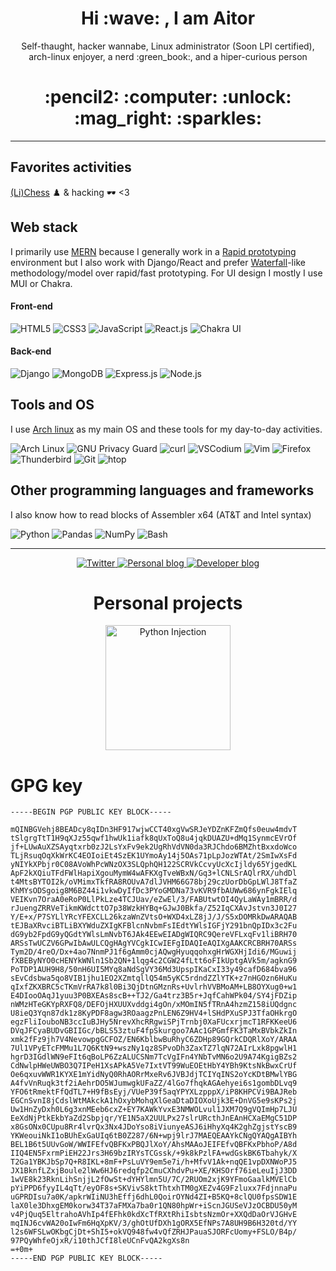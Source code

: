 
<h1 align="center">Hi :wave: , I am Aitor</h1>
<p align="center">Self-thaught, hacker wannabe, Linux administrator (Soon LPI certified), arch-linux enjoyer, a nerd :green_book:, and a hiper-curious person</p>
<h1 align="center">:pencil2: :computer: :unlock: :mag_right: :sparkles:</h1>
<hr/>

## Favorites activities
[(Li)Chess](https://lichess.org/@/torswq) ♟️ & hacking 🕶️ <3
  
## Web stack
I primarily use [MERN](https://www.mongodb.com/mern-stack) because I generally work in a [Rapid prototyping](https://en.wikipedia.org/wiki/Software_prototyping#Throwaway_prototyping) environment but I also work with Django/React and prefer [Waterfall](https://en.wikipedia.org/wiki/Waterfall_model)-like methodology/model  over rapid/fast prototyping. For UI design I mostly I use MUI or Chakra.
  
#### Front-end
![HTML5](https://img.shields.io/static/v1?style=for-the-badge&message=HTML5&color=E34F26&logo=HTML5&logoColor=FFFFFF&label=)
![CSS3](https://img.shields.io/static/v1?style=for-the-badge&message=CSS3&color=1572B6&logo=CSS3&logoColor=FFFFFF&label=)
![JavaScript](https://img.shields.io/static/v1?style=for-the-badge&message=JavaScript&color=222222&logo=JavaScript&logoColor=F7DF1E&label=)
![React.js](https://img.shields.io/static/v1?style=for-the-badge&message=React&color=222222&logo=React&logoColor=61DAFB&label=)
![Chakra UI](https://img.shields.io/static/v1?style=for-the-badge&message=Chakra+UI&color=319795&logo=Chakra+UI&logoColor=FFFFFF&label=)
#### Back-end
![Django](https://img.shields.io/static/v1?style=for-the-badge&message=Django&color=092E20&logo=Django&logoColor=FFFFFF&label=)
![MongoDB](https://img.shields.io/static/v1?style=for-the-badge&message=MongoDB&color=47A248&logo=MongoDB&logoColor=FFFFFF&label=)
![Express.js](https://img.shields.io/static/v1?style=for-the-badge&message=Express&color=000000&logo=Express&logoColor=FFFFFF&label=)
![Node.js](https://img.shields.io/static/v1?style=for-the-badge&message=Node.js&color=339933&logo=Node.js&logoColor=FFFFFF&label=)

  
## Tools and OS
I use [Arch linux](https://archlinux.org/) as my main OS and these tools for my day-to-day activities.
  
![Arch Linux](https://img.shields.io/static/v1?style=for-the-badge&message=Arch+Linux&color=1793D1&logo=Arch+Linux&logoColor=FFFFFF&label=)
![GNU Privacy Guard](https://img.shields.io/static/v1?style=for-the-badge&message=GNU+Privacy+Guard&color=0093DD&logo=GNU+Privacy+Guard&logoColor=FFFFFF&label=)
![curl](https://img.shields.io/static/v1?style=for-the-badge&message=curl&color=073551&logo=curl&logoColor=FFFFFF&label=)
![VSCodium](https://img.shields.io/static/v1?style=for-the-badge&message=VSCodium&color=2F80ED&logo=VSCodium&logoColor=FFFFFF&label=)
![Vim](https://img.shields.io/static/v1?style=for-the-badge&message=Vim&color=019733&logo=Vim&logoColor=FFFFFF&label=)
![Firefox](https://img.shields.io/static/v1?style=for-the-badge&message=Firefox&color=FF7139&logo=Firefox&logoColor=FFFFFF&label=)
![Thunderbird](https://img.shields.io/static/v1?style=for-the-badge&message=Thunderbird&color=0A84FF&logo=Thunderbird&logoColor=FFFFFF&label=)
![Git](https://img.shields.io/static/v1?style=for-the-badge&message=Git&color=F05032&logo=Git&logoColor=FFFFFF&label=)
![htop](https://img.shields.io/static/v1?style=for-the-badge&message=htop&color=009020&logo=htop&logoColor=FFFFFF&label=)
## Other programming languages and frameworks
I also know how to read blocks of Assembler x64 (AT&T and Intel syntax)
  
![Python](https://img.shields.io/static/v1?style=for-the-badge&message=Python&color=3776AB&logo=Python&logoColor=FFFFFF&label=)
![Pandas](https://img.shields.io/static/v1?style=for-the-badge&message=pandas&color=150458&logo=pandas&logoColor=FFFFFF&label=)
![NumPy](https://img.shields.io/static/v1?style=for-the-badge&message=NumPy&color=013243&logo=NumPy&logoColor=FFFFFF&label=)
![Bash](https://img.shields.io/static/v1?style=for-the-badge&message=Bash&color=4EAA25&logo=GNU+Bash&logoColor=FFFFFF&label=)


----------------------------------------------


<div align="center">
  <a href="https://twitter.com/torswq" target="_blank">
    <img alt="Twitter" src="https://img.shields.io/badge/-Twitter-0d97ec?labelColor=white&logo=Twitter&style=flat">
  </a>
  <a href="https://torswq.github.io" target="_blank">
    <img alt="Personal blog" src="https://img.shields.io/badge/-Personal%20blog-85623b?labelColor=white&logo=data%3Aimage%2Fpng%3Bbase64%2CiVBORw0KGgoAAAANSUhEUgAAACAAAAAgCAYAAABzenr0AAAABHNCSVQICAgIfAhkiAAAAAlwSFlzAAACaQAAAmkB5bpdnwAAABl0RVh0U29mdHdhcmUAd3d3Lmlua3NjYXBlLm9yZ5vuPBoAAAQYSURBVFiFtZfdT1t1GMc%2Fz%2B8UWsdLwXgxRSJboolposlIabvCAsZoajKGJktEMv8Ar3xJTFzG1KGbF75cej0di3c6FoMXC6uzLSDjZq43RreFDXSJCRRKBrTnPF6cltQWgW3t9%2B78vs%2F5fb%2FnOc%2Fv5RF2iVgs5l1aWulTlSNAJ2gH0FKgl0BugV4VYWx5eXEinU5v7GZe2SkgGo0%2BYdtmGHQIaCqjHXcOERFFdXN8GRjN5WRkdvaXvx7IQG9vr29tLX8CeAfYA9iqmgQZM8ZMOI5ljMmfVtWXtpl%2BVYQvvV7rdDweX9u1gc7Onsfr6vQHoMsV5ix4Ppyejt8BiER6BhxHz4nQsN3XlWDKtj2vzszE%2F97RQFdX9%2FPG8CPQBlw3xhlMpVLXi3w43PM%2B6BnA7FK8iDsi5pXJySu%2F%2Fa%2BBYLB3r2XlZ4AngfFczjc4O3spU%2BQjke433Ww8MBZE7K7Jycn5CgORSOQRVSuOm%2FaLU1OJAdwiK%2FCHDqo6E4D3IQwATPl8nr5iTWymUdWcALpESFuWDpWKx2Ixr6o9WgVxgPC9e7kPig8G3KUG8jZgizivJ5PJldI3Fhezb4F0VEG8KPteMNi7d9NAPi8ngT2qnC0tOIBQKNQMerx64iCiDZaVHwYwsVjMK8IgYDuO%2Bagy2HMYeKyaBgoYCgQC9WZxcfkFoBlIzMxcuV1pQAZqIA7gb25%2BtM%2BA6S8MjJVHBAKBelVerpEBVLXfAJ0AIuZyhUW%2F%2Fxkq9%2F9q4oAB3QdgjP1HOes4sr%2BG4gD7De7%2Fz5cvPQBV01xjA%2F773c%2BrDoN7dnui0WjFvxbRTOUrVUXGADcAbNs8XeHOODdrbOCGAWYBVLWvwl4m8ztQURvVgiqzRsRd%2F8ZwpDygcK8br5UB0AumpaXpMrCsysFg8FB7eYgIF2qknslml3424%2BPj6yDnAcuy7FPlUcboReCfGhgYTafTGwYgl%2BMUsApyLBTqea40KplMrqjySZXFs7btGYHCcVy4On8FWCL6nXsEl0RnF78GqrkiPi9eUDc3Ip%2FP8ykwBTxrTN35o0ePWkUunU5vGOMMAetVEE%2B1tjZ9VnzY6lL6K9AO%2FOTzeQbj8fhSkQ%2BFuo%2BJ8M1DiC9YlgaTyeRCccD6D7twK9ve3nEJ9DBwIJ93%2BtvankrMz8%2FdBZifn7vW1ta%2BKiIvlpvfBW4b48RSqdSfpYNbTlLIxPdAGHBAvvV49GQikZgDCIej%2FSCjQCOAKsj2dlKqudemp6fvlhPbtmbr6%2FZxVX0XaABsYFJExhxHJyzLMo5jfwzEtjGRBb5obW064y73SuyYxkKbNgy8AfjL6EJzquLW82Z3mlHlHORGtvrq%2BzJQRCAQqG9s9PeKmEJ7zj7c9lyBDHBTlavgjGWzmfhu2%2FN%2FAYNDlAHZmf3fAAAAAElFTkSuQmCC&style=flat">
  </a>
  <a href="https://dev.to/torswq" target="_blank">
    <img alt="Developer blog" src="https://img.shields.io/badge/Dev.to-Developer%20blog-white?logo=dev.to&labelColor=black&style=flat">
  </a>
</div>

<h1 align="center">Personal projects</h1>
<div align="center">
  <a href="https://github.com/torswq/PInjection" target="_blank">
    <img alt="Python Injection" width=200 src=https://github.com/torswq/PInjection/blob/8dd6423228bd2d87961dba3d5b8b74cd3473e8ca/isologotipo/pinjection-iso-gs-1-alpha.png>
  </a>
</div>

<h1 id="gpg-key">GPG key</h1>

```
-----BEGIN PGP PUBLIC KEY BLOCK-----

mQINBGVehj8BEADcy8qIDn3HF917wjwCCT40xgVwSRJeYDZnKFZmQfs0euw4mdvT
tSlgrgTtT1H9qXJz55qwf1hwUk1iafk8qUxToQ8u4jqkDUAZU+dMq1SynmcEVrOf
jf+LUwAuXZSAyqtxrb0zJ2LsYxFv9ek2UgRhVdVN0da3RJChdo6BMZhtBxxdoWco
TLjRsuqOqXkWrKC4EOIoiEt4SzEK1UYmoAy14j5OAs71pLpJozWTAt/2SmIwXsFd
yNIYkXPbjr0C08AVoWhPcWNzOX3SLQphQH122SCRVkCcvyUcXcIjldy65YjgedKL
ApF2kXQiuTFdFWlHapiXgouMymW4wAFKXgTveWBxN/Gq3+lCNLSrAQlrRX/uhdDl
t4MtsBYTOI2k/oVMimxTkfRA8ROUvA7dlJVHM66G78bj29czUorDbGpLWlJ8TfaZ
KhMYsODSgoig8M6BZ44i1vkwDyIfDc3PYoGMDNa73vKVR9fbAUWw686ynFgkIElq
VEIKvn7OraA0eRoP0LlPkLze4TCJUav/eZwEl/3/FABUtwtOI4QyLaWAy1mBRR/d
rJuengZRRVeTikmKWdcttO7p38WzkHYBq+GJwJ0Bkfa/Z52IqCXAvJstvn3J0I27
Y/E+x/P7SYLlYRcYFEXCLL26kzaWnZVtsO+WXD4xLZ8jJ/J/S5xDOMRkDwARAQAB
tEJBaXRvciBTLiBXYWduZXIgKFBlcnNvbmFsIEdtYWlsIGFjY291bnQpIDx3c2Fu
dG9yb2FpdG9yQGdtYWlsLmNvbT6JAk4EEwEIADgWIQRC9QereVFLxqFv1liBRH70
ARSsTwUCZV6GPwIbAwULCQgHAgYVCgkICwIEFgIDAQIeAQIXgAAKCRCBRH70ARSs
Tym2D/4reO/Dx+4ao7NnmPJ1f6gAmm0cjAQwgHyuqqohxgHrWGXHjIdi6/MGuwij
fXBEByNYO0cHENYkWNln1Sb2QN+1lqg4c2CGW24fLtt6oFIkUptgAVk5m/agknG9
PoTDP1AUH9H8/50nH6UI5MYq8aNdSgVY36Md3UpspIKaCxI33y49cafD684bva96
sEvCdsbwa5qo8VIB1jhu1EO2XZmtqllQ54m5yKC5rdndZZlYTK+z7nHGOzn6HuKu
qIxfZKXBRC5cTKmVrRA7k8l0Bi3QjDtnGMznRs+UvlrhVVBMoAM+LB8OYXug0+w1
E4DIooOAqJ1yuu3P0BXEAs8scB++TJ2/Ga4trz3B5r+JqfCahWPk04/SY4jFDZip
nWMzHTeGKYpRXFQ8/DEFOjHXUUXvddgi4gOn/xMOmIN5fTRnA4hzmZ158iUQdgnc
U8ieQ3Yqn87dk1z8KyPDF8agw3ROaagzPnLEN6Z9HV4+lSHdPXuSPJ3TfaOHkrgO
egzFliIouboNB3ccIuBJHy5NrevXhcRRgwiSPjTrnbj0XaFUcxrjmcT1RFKKeeU6
DVqJFCyaBUDvGBIIGc/bBLS53ztuF4fpSkurgoo7AAc1GPGmfFK3TaMxBVbkZkIn
xmk2fFz9jh7V4NevowpgGCFOZ/EN6KblbwBuRhyC6ZDHp89GQrkCDQRlXoY/ARAA
7Ul1VPyETcFMMu1L7Q6KtN9+wszNy1qz8SPvoDh3ZaxTZ7lqN72AIrLxk8pgwlH1
hgrD3IGdlWN9eFIt6qBoLP6ZzALUCSNm7TcVgIFn4YNbTvMN6o2U9A74KgigBZs2
CdNwlpHWeUWBO3Q7IPeH1XsAPkA5Ve7IxtVT99WuEOEtHbY4YBh9KtsNkBwxCrUf
Oe6qxuvWWR1KYXE1mYidNyQ0RhAORrMxeRv6JVBJdjTCIYqINS2oYcKDtBMwlYBG
A4fvVnRuqk3tf2iAehrDO5WJumwgkUFaZZ/4lGo7fhqkAGAehyei6s1gombDLvq9
YFO6tRmektFfQdTL7+H9fBsEyj/VUeP39f5aqYPYXLzpppX/iP8KHPCVi9BAJReb
EGCnSvnI8jCdslWtMAkckA1hOxybMohqXlGeaDtaDIOXoUjk3E+DnVG5e9sKPs2j
Uw1HnZyDxh0L6g3xnMEeb6cxZ+EY7KAWkYvxE3NMWOLvul1JXM7Q9gVQImHp7LJU
EeXdNjPtkEkbYaZd2Sbpjqr/YE1N5aX2UULPx27slrURcthJnEAnHCXaEMgC51DP
x8GsONx0CUpu8Rr4lvrQx3Nx4JDoYso8iViunyeASJ6iHhyXq4K2ghZgjstYscB9
YKWeouiNkI1oBUhExGaUIq6tB0Z287/6N+wpj9lrJ7MAEQEAAYkCNgQYAQgAIBYh
BEL1B6t5UUvGoW/WWIFEfvQBFKxPBQJlXoY/AhsMAAoJEIFEfvQBFKxPbhoP/A8d
IIQ4EN5FxrmPiEH22Jrs3H69bzIRYsTCGssk/+9k8kPzlFA+wdGskBK6Tbahyk/X
T2Ga1YBKJbSp7Q+R8IKL+8mF+PsLuVY9em5e7i/h+MfvV1Ak+nqQE1vpDXNWoPJ5
JX1BknfLZxjBoule2lWw6HJ6redqfp2CmuCXhdvPu+XE/KHSOrf76ieLeuIjJ3DD
1wVE8k23RknLihSnjjL2fOwSt+dYHYlmn5U/7C/2RUOm2xjK9YFmoGaalkMVElCb
pYiPPD6fyyIL4qTt/eyOF8s+SKVivS8ktThtxhTM0gXEZv4G9Fzluxx7FdjnnaPu
uGPRDIsu7a0K/apkrWIiNU3hEffj6dhL0QoirOYNd4ZI+B5KQ+8clQU0fpsSDW1E
laX0le3DhxgEM0korw34T37aFMXa7ba0r1QN80hpWr+iScnJGUSeVJzOCBDU50yM
v4PjQuq5EltrahoAVhIp4fEFhk0kdXcTfRXtRhiIsbtsNzmOr+XXQdDaOrVJGHvE
mqINJ6cvWA20oIwFm6HqXpKV/3/ghOtUfDXh1gORX5EfNPs7A8UH9B6H320td/YY
l2s6WFSLwOKbgCjDt+ShI5+okVQ948fw4vQfZRHJPauaSJORFcUomy+FSLO/B4p/
97PQyWhfeOjxR/i10thJCfI8leUCnFvQA2kgXs8n
=+0m+
-----END PGP PUBLIC KEY BLOCK-----
```
